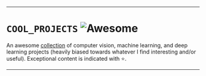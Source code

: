 ***

# `COOL_PROJECTS` ![Awesome](https://cdn.rawgit.com/sindresorhus/awesome/d7305f38d29fed78fa85652e3a63e154dd8e8829/media/badge.svg)
An awesome [collection](https://github.com/dalearnz0ne/COOL_PROJECTS/issues) of computer vision, machine learning, and deep learning projects (heavily biased towards whatever I find interesting and/or useful). Exceptional content is indicated with ⭐.

***

